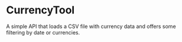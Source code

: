 # CurrencyTool
A simple API that loads a CSV file with currency data and offers some filtering by date or currencies.
